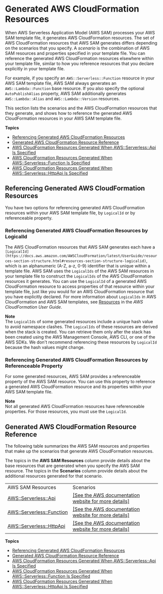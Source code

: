 # Generated AWS CloudFormation Resources<a name="sam-specification-generated-resources"></a>

When AWS Serverless Application Model \(AWS SAM\) processes your AWS SAM template file, it generates AWS CloudFormation resources\. The set of AWS CloudFormation resources that AWS SAM generates differs depending on the scenarios that you specify\. A *scenario* is the combination of AWS SAM resources and properties specified in your template file\. You can reference the generated AWS CloudFormation resources elsewhere within your template file, similar to how you reference resources that you declare explicitly in your template file\.

For example, if you specify an `AWS::Serverless::Function` resource in your AWS SAM template file, AWS SAM always generates an `AWS::Lambda::Function` base resource\. If you also specify the optional `AutoPublishAlias` property, AWS SAM additionally generates `AWS::Lambda::Alias` and `AWS::Lambda::Version` resources\.

This section lists the scenarios and the AWS CloudFormation resources that they generate, and shows how to reference the generated AWS CloudFormation resources in your AWS SAM template file\.

**Topics**
+ [Referencing Generated AWS CloudFormation Resources](#sam-specification-generated-resources-referencing)
+ [Generated AWS CloudFormation Resource Reference](#sam-specification-generated-resources-scenarios)
+ [AWS CloudFormation Resources Generated When AWS::Serverless::Api Is Specified](sam-specification-generated-resources-api.md)
+ [AWS CloudFormation Resources Generated When AWS::Serverless::Function Is Specified](sam-specification-generated-resources-function.md)
+ [AWS CloudFormation Resources Generated When AWS::Serverless::HttpApi Is Specified](sam-specification-generated-resources-httpapi.md)

## Referencing Generated AWS CloudFormation Resources<a name="sam-specification-generated-resources-referencing"></a>

You have two options for referencing generated AWS CloudFormation resources within your AWS SAM template file, by `LogicalId` or by referenceable property\.

### Referencing Generated AWS CloudFormation Resources by LogicalId<a name="sam-specification-generated-resources-referencing-logicalid"></a>

The AWS CloudFormation resources that AWS SAM generates each have a `[LogicalId](https://docs.aws.amazon.com/AWSCloudFormation/latest/UserGuide/resources-section-structure.html#resources-section-structure-logicalid)`, which is an alphanumeric \(A\-Z, a\-z, 0\-9\) identifier that is unique within a template file\. AWS SAM uses the `LogicalIds` of the AWS SAM resources in your template file to construct the `LogicalIds` of the AWS CloudFormation resources it generates\. You can use the `LogicalId` of a generated AWS CloudFormation resource to access properties of that resource within your template file, just like you would for an AWS CloudFormation resource that you have explicitly declared\. For more information about `LogicalIds` in AWS CloudFormation and AWS SAM templates, see [Resources](https://docs.aws.amazon.com/AWSCloudFormation/latest/UserGuide/resources-section-structure.html) in the *AWS CloudFormation User Guide*\.

**Note**  
The `LogicalIds` of some generated resources include a unique hash value to avoid namespace clashes\. The `LogicalIds` of these resources are derived when the stack is created\. You can retrieve them only after the stack has been created using the AWS Management Console, AWS CLI, or one of the AWS SDKs\. We don't recommend referencing these resources by `LogicalId` because the hash values might change\.

### Referencing Generated AWS CloudFormation Resources by Referenceable Property<a name="sam-specification-generated-resources-referencing-referenceable-property"></a>

For some generated resources, AWS SAM provides a referenceable property of the AWS SAM resource\. You can use this property to reference a generated AWS CloudFormation resource and its properties within your AWS SAM template file\.

**Note**  
Not all generated AWS CloudFormation resources have referenceable properties\. For those resources, you must use the `LogicalId`\.

## Generated AWS CloudFormation Resource Reference<a name="sam-specification-generated-resources-scenarios"></a>

The following table summarizes the AWS SAM resources and properties that make up the scenarios that generate AWS CloudFormation resources\.

The topics in the **AWS SAM Resources** column provide details about the base resources that are generated when you specify the AWS SAM resource\. The topics in the **Scenarios** column provide details about the additional resources generated for that scenario\.


|  |  | 
| --- |--- |
|  AWS SAM Resources  |  Scenarios  | 
| [AWS::Serverless::Api](sam-specification-generated-resources-api.md) |  [\[See the AWS documentation website for more details\]](http://docs.aws.amazon.com/serverless-application-model/latest/developerguide/sam-specification-generated-resources.html)  | 
| [AWS::Serverless::Function](sam-specification-generated-resources-function.md) |  [\[See the AWS documentation website for more details\]](http://docs.aws.amazon.com/serverless-application-model/latest/developerguide/sam-specification-generated-resources.html)  | 
| [AWS::Serverless::HttpApi](sam-specification-generated-resources-httpapi.md) |  [\[See the AWS documentation website for more details\]](http://docs.aws.amazon.com/serverless-application-model/latest/developerguide/sam-specification-generated-resources.html)  | 

**Topics**
+ [Referencing Generated AWS CloudFormation Resources](#sam-specification-generated-resources-referencing)
+ [Generated AWS CloudFormation Resource Reference](#sam-specification-generated-resources-scenarios)
+ [AWS CloudFormation Resources Generated When AWS::Serverless::Api Is Specified](sam-specification-generated-resources-api.md)
+ [AWS CloudFormation Resources Generated When AWS::Serverless::Function Is Specified](sam-specification-generated-resources-function.md)
+ [AWS CloudFormation Resources Generated When AWS::Serverless::HttpApi Is Specified](sam-specification-generated-resources-httpapi.md)